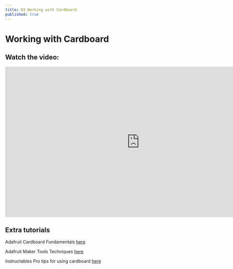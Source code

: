 ```yaml
---
title: 03 Working with Cardboard
published: true
---
```

# Working with Cardboard

## Watch the video:

<iframe width="861" height="484" src="https://www.youtube.com/embed/BNgow5TrGqE" frameborder="0" allow="accelerometer; autoplay; clipboard-write; encrypted-media; gyroscope; picture-in-picture" allowfullscreen></iframe>

## Extra tutorials

Adafruit Cardboard Fundamentals [here](https://learn.adafruit.com/cardboard-fundamentals)

Adafruit Maker Tools Techniques [here](https://makecode.adafruit.com/courses/maker/general/maker-tools-techniques)

Instructables Pro tips for using cardboard [here](https://www.instructables.com/id/Pro-Tips-for-Using-Cardboard/ )
